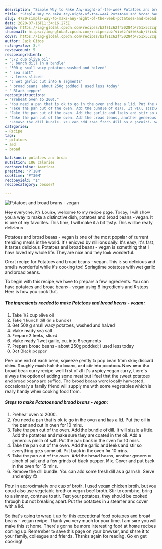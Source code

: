 ```yaml
---
description: "Simple Way to Make Any-night-of-the-week Potatoes and broad beans - vegan"
title: "Simple Way to Make Any-night-of-the-week Potatoes and broad beans - vegan"
slug: 4720-simple-way-to-make-any-night-of-the-week-potatoes-and-broad-beans-vegan
date: 2020-07-16T11:34:16.275Z
image: https://img-global.cpcdn.com/recipes/b2f91c62f450284b/751x532cq70/potatoes-and-broad-beans-vegan-recipe-main-photo.jpg
thumbnail: https://img-global.cpcdn.com/recipes/b2f91c62f450284b/751x532cq70/potatoes-and-broad-beans-vegan-recipe-main-photo.jpg
cover: https://img-global.cpcdn.com/recipes/b2f91c62f450284b/751x532cq70/potatoes-and-broad-beans-vegan-recipe-main-photo.jpg
author: Jack Gibbs
ratingvalue: 3.4
reviewcount: 5
recipeingredient:
- "1/2 cup olive oil"
- "1 bunch dill in a bundle"
- "500 g small waxy potatoes washed and halved"
- " sea salt"
- "2 leeks sliced"
- "1 wet garlic cut into 6 segments"
- " broad beans  about 250g podded i used less today"
- " Black pepper"
recipeinstructions:
- "Preheat oven to 200C."
- "You need a pan that is ok to go in the oven and has a lid. Put the oil in the pan and put in oven for 10 mins."
- "Take the pan out of the oven. Add the bundle of dill. It will sizzle a little. Add the potatoes and make sure they are coated in the oil. Add a generous pinch of salt. Put the pan back in the oven for 10 mins."
- "Take the pan out of the oven. Add the garlic and leeks and stir so everything gets some oil. Put back in the oven for 10 mins."
- "Take the pan out of the oven. Add the broad beans, another generous pinch of salt and a few grinds of black pepper. Mix. Cover and put back in the oven for 15 mins."
- "Remove the dill bundle. You can add some fresh dill as a garnish. Serve and enjoy 😋"
categories:
- Recipe
tags:
- potatoes
- and
- broad

katakunci: potatoes and broad 
nutrition: 186 calories
recipecuisine: American
preptime: "PT18M"
cooktime: "PT30M"
recipeyield: "1"
recipecategory: Dessert

---
```



![Potatoes and broad beans - vegan](https://img-global.cpcdn.com/recipes/b2f91c62f450284b/751x532cq70/potatoes-and-broad-beans-vegan-recipe-main-photo.jpg)

Hey everyone, it's Louise, welcome to my recipe page. Today, I will show you a way to make a distinctive dish, potatoes and broad beans - vegan. It is one of my favorites. This time, I will make it a bit tasty. This will be really delicious.

Potatoes and broad beans - vegan is one of the most popular of current trending meals in the world. It's enjoyed by millions daily. It's easy, it's fast, it tastes delicious. Potatoes and broad beans - vegan is something that I have loved my whole life. They are nice and they look wonderful.

Great recipe for Potatoes and broad beans - vegan. This is so delicious and smells wonderful while it&#39;s cooking too! Springtime potatoes with wet garlic and broad beans.


To begin with this recipe, we have to prepare a few ingredients. You can have potatoes and broad beans - vegan using 8 ingredients and 6 steps. Here is how you cook that.

<!--inarticleads1-->

##### The ingredients needed to make Potatoes and broad beans - vegan:

1. Take 1/2 cup olive oil
1. Take 1 bunch dill (in a bundle)
1. Get 500 g small waxy potatoes, washed and halved
1. Make ready  sea salt
1. Prepare 2 leeks, sliced
1. Make ready 1 wet garlic, cut into 6 segments
1. Prepare  broad beans - about 250g podded; i used less today
1. Get  Black pepper


Peel one end of each bean, squeeze gently to pop bean from skin; discard skins. Roughly mash half the beans, and stir into potatoes. Now onto the broad bean curry recipe, well first of all it&#39;s a spicy vegan curry, there&#39;s always the option of adding some meat but I feel that the sweet potatoes and broad beans are suffice. The broad beans were locally harvested, occasionally a family friend will supply me with some vegetables which is really handy when cooking food from. 

<!--inarticleads2-->

##### Steps to make Potatoes and broad beans - vegan:

1. Preheat oven to 200C.
1. You need a pan that is ok to go in the oven and has a lid. Put the oil in the pan and put in oven for 10 mins.
1. Take the pan out of the oven. Add the bundle of dill. It will sizzle a little. Add the potatoes and make sure they are coated in the oil. Add a generous pinch of salt. Put the pan back in the oven for 10 mins.
1. Take the pan out of the oven. Add the garlic and leeks and stir so everything gets some oil. Put back in the oven for 10 mins.
1. Take the pan out of the oven. Add the broad beans, another generous pinch of salt and a few grinds of black pepper. Mix. Cover and put back in the oven for 15 mins.
1. Remove the dill bundle. You can add some fresh dill as a garnish. Serve and enjoy 😋


Pour in approximately one cup of broth. I used vegan chicken broth, but you could also use vegetable broth or vegan beef broth. Stir to combine, bring to a simmer, continue to stir. Test your potatoes, they should be cooked through but not breaking apart. Put the potatoes in a steamer and cover with a lid. 

So that's going to wrap it up for this exceptional food potatoes and broad beans - vegan recipe. Thank you very much for your time. I am sure you will make this at home. There's gonna be more interesting food at home recipes coming up. Remember to save this page on your browser, and share it to your family, colleague and friends. Thanks again for reading. Go on get cooking!

